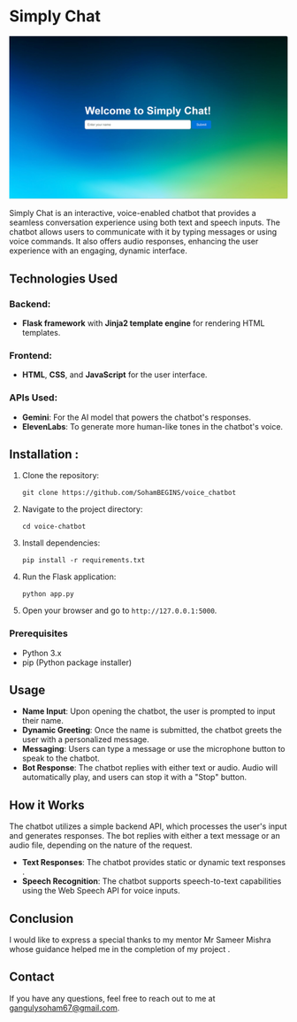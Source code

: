 # Simply Chat

![Simply Chatbot Screenshot](static/images/screenshot.png)

Simply Chat is an interactive, voice-enabled chatbot that provides a seamless conversation experience using both text and speech inputs. The chatbot allows users to communicate with it by typing messages or using voice commands. It also offers audio responses, enhancing the user experience with an engaging, dynamic interface.

## Technologies Used

### Backend:
- **Flask framework** with **Jinja2 template engine** for rendering HTML templates.

### Frontend:
- **HTML**, **CSS**, and **JavaScript** for the user interface.

### APIs Used:
- **Gemini**: For the AI model that powers the chatbot's responses.
- **ElevenLabs**: To generate more human-like tones in the chatbot's voice.

## Installation :
<ol>
    <li>Clone the repository:
        <pre><code>git clone https://github.com/SohamBEGINS/voice_chatbot</code></pre>
    </li>
    <li>Navigate to the project directory:
        <pre><code>cd voice-chatbot</code></pre>
    </li>
    <li>Install dependencies:
        <pre><code>pip install -r requirements.txt</code></pre>
    </li>
    <li>Run the Flask application:
        <pre><code>python app.py</code></pre>
    </li>
    <li>Open your browser and go to <code>http://127.0.0.1:5000</code>.</li>
</ol>

### Prerequisites

- Python 3.x
- pip (Python package installer)

## Usage

- **Name Input**: Upon opening the chatbot, the user is prompted to input their name.
- **Dynamic Greeting**: Once the name is submitted, the chatbot greets the user with a personalized message.
- **Messaging**: Users can type a message or use the microphone button to speak to the chatbot.
- **Bot Response**: The chatbot replies with either text or audio. Audio will automatically play, and users can stop it with a "Stop" button.

## How it Works

The chatbot utilizes a simple backend API, which processes the user's input and generates responses. The bot replies with either a text message or an audio file, depending on the nature of the request.

- **Text Responses**: The chatbot provides static or dynamic text responses .
- **Speech Recognition**: The chatbot supports speech-to-text capabilities using the Web Speech API for voice inputs.

## Conclusion

I would like to express a special thanks to my mentor Mr Sameer Mishra whose guidance helped me in the completion of my project .

## Contact

If you have any questions, feel free to reach out to me at gangulysoham67@gmail.com.

